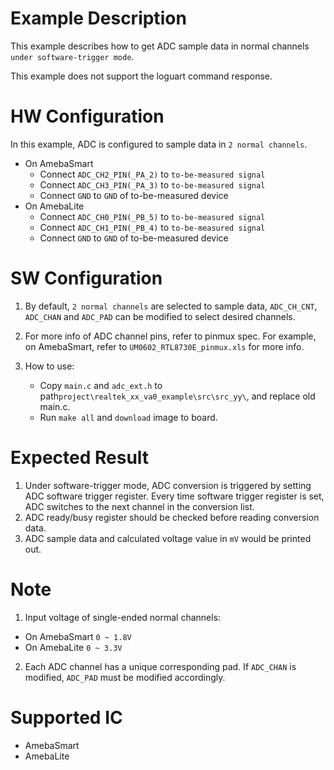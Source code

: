 # Example Description

This example describes how to get ADC sample data in normal channels `under software-trigger mode`.

This example does not support the loguart command response.

# HW Configuration

In this example, ADC is configured to sample data in `2 normal channels`.

* On AmebaSmart
	- Connect `ADC_CH2_PIN(_PA_2)` to `to-be-measured signal`
	- Connect `ADC_CH3_PIN(_PA_3)` to `to-be-measured signal`
	- Connect `GND` to `GND` of to-be-measured device
* On AmebaLite
	- Connect `ADC_CH0_PIN(_PB_5)` to `to-be-measured signal`
	- Connect `ADC_CH1_PIN(_PB_4)` to `to-be-measured signal`
	- Connect `GND` to `GND` of to-be-measured device

# SW Configuration

1. By default, `2 normal channels` are selected to sample data, `ADC_CH_CNT`, `ADC_CHAN` and `ADC_PAD` can be modified to select desired channels.

2. For more info of ADC channel pins, refer to pinmux spec.
   For example, on AmebaSmart, refer to `UM0602_RTL8730E_pinmux.xls` for more info.

3. How to use:
    * Copy `main.c` and `adc_ext.h` to path`project\realtek_xx_va0_example\src\src_yy\`, and replace old main.c.
    * Run `make all` and `download` image to board.

# Expected Result

1. Under software-trigger mode, ADC conversion is triggered by setting ADC software trigger register. Every time software trigger register is set, ADC switches to the next channel in the conversion list.
2. ADC ready/busy register should be checked before reading conversion data.
3. ADC sample data and calculated voltage value in `mV` would be printed out.

# Note

1. Input voltage of single-ended normal channels:
* On AmebaSmart
	`0 ~ 1.8V`
* On AmebaLite
	`0 ~ 3.3V`

2. Each ADC channel has a unique corresponding pad. If `ADC_CHAN` is modified, `ADC_PAD` must be modified accordingly.

# Supported IC

* AmebaSmart
* AmebaLite